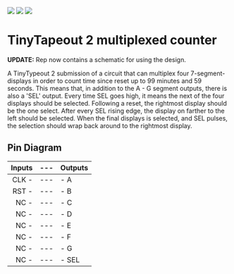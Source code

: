 ![](../../workflows/gds/badge.svg) ![](../../workflows/docs/badge.svg) ![](../../workflows/tests/badge.svg)

# TinyTapeout 2 multiplexed counter

**UPDATE:** Rep now contains a schematic for using the design.

A TinyTypeout 2 submission of a circuit that can multiplex four 7-segment-displays in order to count time since reset up to 99 minutes and 59 seconds.
This means that, in addition to the A - G segment outputs, there is also a 'SEL' output. Every time SEL goes high, it means the next of the four displays should be selected.
Following a reset, the rightmost display should be the one select. After every SEL rising edge, the display on farther to the left should be selected. When the final displays is selected, and SEL pulses, the selection should wrap back around to the rightmost display.

## Pin Diagram

| Inputs    | --- | Outputs                   |
| -----:    | --- | :------                   |
| CLK -     | --- | - A                      |
| RST -     | --- | - B                      |
| NC -      | --- | - C                      |
| NC -      | --- | - D                      |
| NC -      | --- | - E                      |
| NC -      | --- | - F                      |
| NC -      | --- | - G                      |
| NC -      | --- | - SEL                      |

